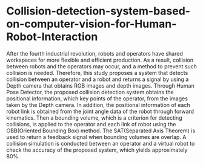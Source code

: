 # Collision-detection-system-based-on-computer-vision-for-Human-Robot-Interaction

After the fourth industrial revolution, robots and operators have shared workspaces for more flexible and efficient production. As a result, collision between robots and the operators may occur, and a method to prevent such collision is needed. Therefore, this study proposes a system that detects collision between an operator and a robot and returns a signal by using a Depth camera that obtains RGB images and depth images. Through Human Pose Detector, the proposed collision detection system obtains the positional information, which key points of the operator, from the images taken by the Depth camera. In addition, the positional information of each robot link is obtained from the joint angle data of the robot through forward kinematics. Then a bounding volume, which is a criterion for detecting collisions, is applied to the operator and each link of robot using the OBB(Oriented Bounding Box) method. The SAT(Separated Axis Theorem) is used to return a feedback signal when bounding volumes are overlap. A collision simulation is conducted between an operator and a virtual robot to check the accuracy of the proposed system, which yields approximately 80%.
 
